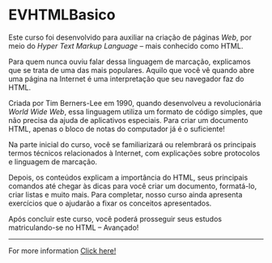 # EVHTMLBasico

Este curso foi desenvolvido para auxiliar na criação de páginas *Web*, por meio do *Hyper Text Markup Language* – mais conhecido como HTML.

Para quem nunca ouviu falar dessa linguagem de marcação, explicamos que se trata de uma das mais populares. Aquilo que você vê quando abre uma página na Internet é uma interpretação que seu navegador faz do HTML.

Criada por Tim Berners-Lee em 1990, quando desenvolveu a revolucionária *World Wide Web*, essa linguagem utiliza um formato de código simples, que não precisa da ajuda de aplicativos especiais. Para criar um documento HTML, apenas o bloco de notas do computador já é o suficiente!

Na parte inicial do curso, você se familiarizará ou relembrará os principais termos técnicos relacionados à Internet, com explicações sobre protocolos e linguagem de marcação.

Depois, os conteúdos explicam a importância do HTML, seus principais comandos até chegar às dicas para você criar um documento, formatá-lo, criar listas e muito mais. Para completar, nosso curso ainda apresenta exercícios que o ajudarão a fixar os conceitos apresentados.

Após concluir este curso, você poderá prosseguir seus estudos matriculando-se no HTML – Avançado!

---

For more information [Click here!](https://www.ev.org.br/cursos/html-basico)
